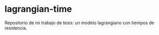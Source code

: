 # lagrangian-time
Repositorio de mi trabajo de tesis: un modelo lagrangiano con tiempos de residencia.
